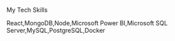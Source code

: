 My Tech Skills




React,MongoDB,Node,Microsoft Power BI,Microsoft SQL Server,MySQL,PostgreSQL,Docker
